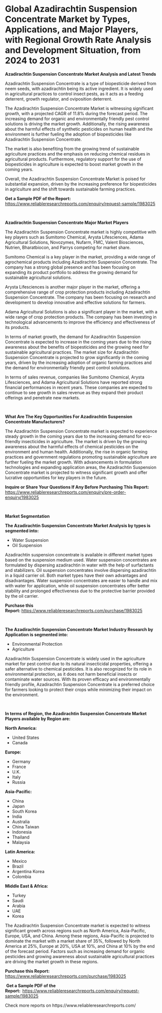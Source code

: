 <p><h1>Global Azadirachtin Suspension Concentrate Market by Types, Applications, and Major Players, with Regional Growth Rate Analysis and Development Situation, from 2024 to 2031</h1></p><p><strong>Azadirachtin Suspension Concentrate Market Analysis and Latest Trends</strong></p>
<p><p>Azadirachtin Suspension Concentrate is a type of biopesticide derived from neem seeds, with azadirachtin being its active ingredient. It is widely used in agricultural practices to control insect pests, as it acts as a feeding deterrent, growth regulator, and oviposition deterrent. </p><p>The Azadirachtin Suspension Concentrate Market is witnessing significant growth, with a projected CAGR of 11.8% during the forecast period. The increasing demand for organic and environmentally friendly pest control solutions is driving the market growth. Additionally, the rising awareness about the harmful effects of synthetic pesticides on human health and the environment is further fueling the adoption of biopesticides like Azadirachtin Suspension Concentrate.</p><p>The market is also benefiting from the growing trend of sustainable agriculture practices and the emphasis on reducing chemical residues in agricultural products. Furthermore, regulatory support for the use of biopesticides in agriculture is expected to boost market growth in the coming years.</p><p>Overall, the Azadirachtin Suspension Concentrate Market is poised for substantial expansion, driven by the increasing preference for biopesticides in agriculture and the shift towards sustainable farming practices.</p></p>
<p><strong>Get a Sample PDF of the Report:&nbsp;</strong> <a href="https://www.reliableresearchreports.com/enquiry/request-sample/1983025">https://www.reliableresearchreports.com/enquiry/request-sample/1983025</a></p>
<p>&nbsp;</p>
<p><strong>Azadirachtin Suspension Concentrate Major Market Players</strong></p>
<p><p>The Azadirachtin Suspension Concentrate market is highly competitive with key players such as Sumitomo Chemical, Arysta Lifesciences, Adama Agricultural Solutions, Novozymes, Nufarm, FMC, Valent Biosciences, Nutrien, Bharatbiocon, and Parrys competing for market share. </p><p>Sumitomo Chemical is a key player in the market, providing a wide range of agrochemical products including Azadirachtin Suspension Concentrate. The company has a strong global presence and has been focusing on expanding its product portfolio to address the growing demand for sustainable agricultural solutions. </p><p>Arysta Lifesciences is another major player in the market, offering a comprehensive range of crop protection products including Azadirachtin Suspension Concentrate. The company has been focusing on research and development to develop innovative and effective solutions for farmers. </p><p>Adama Agricultural Solutions is also a significant player in the market, with a wide range of crop protection products. The company has been investing in technological advancements to improve the efficiency and effectiveness of its products. </p><p>In terms of market growth, the demand for Azadirachtin Suspension Concentrate is expected to increase in the coming years due to the rising awareness about the benefits of biopesticides and the growing need for sustainable agricultural practices. The market size for Azadirachtin Suspension Concentrate is projected to grow significantly in the coming years, driven by the increasing adoption of organic farming practices and the demand for environmentally friendly pest control solutions.</p><p>In terms of sales revenue, companies like Sumitomo Chemical, Arysta Lifesciences, and Adama Agricultural Solutions have reported strong financial performances in recent years. These companies are expected to continue to see growth in sales revenue as they expand their product offerings and penetrate new markets.</p></p>
<p>&nbsp;</p>
<p><strong>What Are The Key Opportunities For Azadirachtin Suspension Concentrate Manufacturers?</strong></p>
<p><p>The Azadirachtin Suspension Concentrate market is expected to experience steady growth in the coming years due to the increasing demand for eco-friendly insecticides in agriculture. The market is driven by the growing awareness about the harmful effects of chemical pesticides on the environment and human health. Additionally, the rise in organic farming practices and government regulations promoting sustainable agriculture are further fueling the market growth. With advancements in formulation technologies and expanding application areas, the Azadirachtin Suspension Concentrate market is projected to witness significant growth and offer lucrative opportunities for key players in the future.</p></p>
<p><strong>Inquire or Share Your Questions If Any Before Purchasing This Report:</strong> <a href="https://www.reliableresearchreports.com/enquiry/pre-order-enquiry/1983025">https://www.reliableresearchreports.com/enquiry/pre-order-enquiry/1983025</a></p>
<p>&nbsp;</p>
<p><strong>Market Segmentation</strong></p>
<p><strong>The Azadirachtin Suspension Concentrate Market Analysis by types is segmented into:</strong></p>
<p><ul><li>Water Suspension</li><li>Oil Suspension</li></ul></p>
<p><p>Azadirachtin suspension concentrate is available in different market types based on the suspension medium used. Water suspension concentrates are formulated by dispersing azadirachtin in water with the help of surfactants and stabilizers. Oil suspension concentrates involve dispersing azadirachtin in a liquid carrier oil. Both market types have their own advantages and disadvantages. Water suspension concentrates are easier to handle and mix with water for application, while oil suspension concentrates offer better stability and prolonged effectiveness due to the protective barrier provided by the oil carrier.</p></p>
<p><strong>Purchase this Report:&nbsp;</strong><a href="https://www.reliableresearchreports.com/purchase/1983025">https://www.reliableresearchreports.com/purchase/1983025</a></p>
<p>&nbsp;</p>
<p><strong>The Azadirachtin Suspension Concentrate Market Industry Research by Application is segmented into:</strong></p>
<p><ul><li>Environmental Protection</li><li>Agriculture</li></ul></p>
<p><p>Azadirachtin Suspension Concentrate is widely used in the agriculture market for pest control due to its natural insecticidal properties, offering a safer alternative to chemical pesticides. It is also recognized for its role in environmental protection, as it does not harm beneficial insects or contaminate water sources. With its proven efficacy and environmentally friendly profile, Azadirachtin Suspension Concentrate is a preferred choice for farmers looking to protect their crops while minimizing their impact on the environment.</p></p>
<p>&nbsp;</p>
<p><strong>In terms of Region, the Azadirachtin Suspension Concentrate Market Players available by Region are:</strong></p>
<p>
    <p> <strong> North America: </strong>
        <ul>
            <li>United States</li>
            <li>Canada</li>
        </ul>
        </p> 
    <p> <strong> Europe: </strong>
        <ul>
            <li>Germany</li>
            <li>France</li>
            <li>U.K.</li>
            <li>Italy</li>
            <li>Russia</li>
        </ul>
        </p> 
    <p> <strong> Asia-Pacific: </strong>
        <ul>
            <li>China</li>
            <li>Japan</li>
            <li>South Korea</li>
            <li>India</li>
            <li>Australia</li>
            <li>China Taiwan</li>
            <li>Indonesia</li>
            <li>Thailand</li>
            <li>Malaysia</li>
        </ul>
        </p> 
    <p> <strong> Latin America: </strong>
        <ul>
            <li>Mexico</li>
            <li>Brazil</li>
            <li>Argentina Korea</li>
            <li>Colombia</li>
        </ul>
        </p> 
    <p> <strong> Middle East & Africa: </strong>
        <ul>
            <li>Turkey</li>
            <li>Saudi</li>
            <li>Arabia</li>
            <li>UAE</li>
            <li>Korea</li>
        </ul>
    </p>
    </p>
<p><p>The Azadirachtin Suspension Concentrate market is expected to witness significant growth across regions such as North America, Asia-Pacific, Europe, USA, and China. Among these regions, Asia-Pacific is projected to dominate the market with a market share of 35%, followed by North America at 25%, Europe at 20%, USA at 10%, and China at 10% by the end of the forecast period. Factors such as increasing demand for organic pesticides and growing awareness about sustainable agricultural practices are driving the market growth in these regions.</p></p>
<p><strong>Purchase this Report: </strong><a href="https://www.reliableresearchreports.com/purchase/1983025">https://www.reliableresearchreports.com/purchase/1983025</a></p>
<p>&nbsp;<strong>Get a Sample PDF of the Report:&nbsp;&nbsp;</strong><a href="https://www.reliableresearchreports.com/enquiry/request-sample/1983025">https://www.reliableresearchreports.com/enquiry/request-sample/1983025</a></p>
<p><strong></strong></p>
<p>Check more reports on https://www.reliableresearchreports.com/</p>
